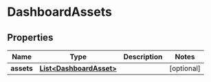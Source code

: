 # DashboardAssets

## Properties
Name | Type | Description | Notes
------------ | ------------- | ------------- | -------------
**assets** | [**List&lt;DashboardAsset&gt;**](DashboardAsset.md) |  |  [optional]
